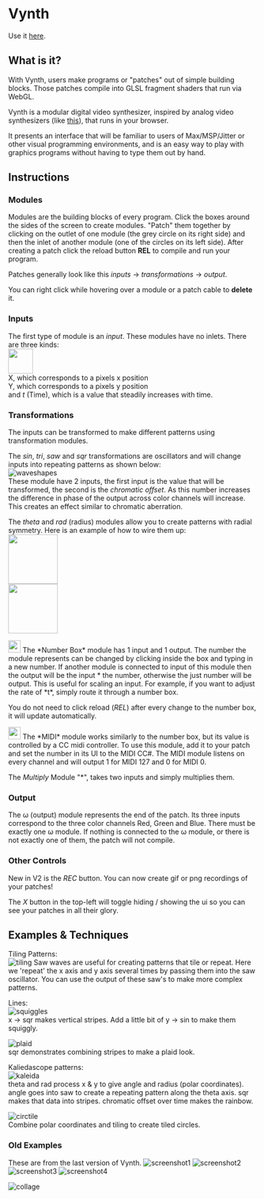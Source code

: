 # Vynth
Use it [here](https://jdillonh.github.io/Vynth/).  

## What is it?

With Vynth, users make programs or "patches" out of simple building blocks. Those patches compile
into GLSL fragment shaders that run via WebGL.

Vynth is a modular digital video synthesizer, inspired by analog video synthesizers 
(like [this](https://www.youtube.com/watch?v=5a7Lw08Ps6U)), 
that runs in your browser.

It presents an interface that will be familiar to users of Max/MSP/Jitter or other visual programming 
environments, and is an easy way to play with graphics programs without having to 
type them out by hand. 


## Instructions
### Modules
Modules are the building blocks of every program. Click the boxes around the sides of the screen to create modules.
"Patch" them together by clicking on the outlet of one module (the grey circle on its right side) and then the inlet of 
another module (one of the circles on its left side).
After creating a patch click the reload button **REL** to compile and run your program.

Patches generally look like this *inputs* -> *transformations* -> *output*.

You can right click while hovering over a module or a patch cable to **delete** it.

### Inputs
The first type of module is an *input*.
These modules have no inlets. There are three kinds:  
<img src="https://github.com/jdillonh/Vynth/blob/pending-cord/examples/xyt.png" height="50px">  
X, which corresponds to a pixels x position  
Y, which corresponds to a pixels y position  
and *t* (Time), which is a value that steadily increases with time.  

### Transformations 
The inputs can be transformed to make different patterns using
transformation modules.

The *sin*, *tri*, *saw* and *sqr* transformations are oscillators and will change
inputs into repeating patterns as shown below:  
![waveshapes](https://github.com/jdillonh/Vynth/blob/pending-cord/examples/waveshapes.png)  
These module have 2 inputs, the first input is the value that will be transformed, the second is the 
*chromatic offset*. As this number increases the difference in phase of the output across color channels will increase.
This creates an effect similar to chromatic aberration.

The *theta* and *rad* (radius) modules allow you to create patterns with radial 
symmetry. Here is an example of how to wire them up:  
<img src="https://github.com/jdillonh/Vynth/blob/pending-cord/examples/radExample.png" width="100">  
<img src="https://github.com/jdillonh/Vynth/blob/pending-cord/examples/thetaExample.png" width="100">
<!--
![radius](https://github.com/jdillonh/Vynth/blob/pending-cord/examples/radExample.png)
![theta](https://github.com/jdillonh/Vynth/blob/pending-cord/examples/thetaExample.png)
-->

<img src="https://github.com/jdillonh/Vynth/blob/pending-cord/examples/numberbox.png" width="25">
The *Number Box* module
has 1 input and 1 output. The number the module represents can be changed by clicking inside the box and typing in a new number.
If another module is connected to input of this module then the output will be the input * the number,
otherwise the just number will be output.  
This is useful for scaling an input. For example, if you want to adjust the rate of *t*,
simply route it through a number box.

You do not need to click reload (*REL*) after every change to the number box, it will update automatically.

<img src="https://github.com/jdillonh/Vynth/blob/pending-cord/examples/numberbox.png" width="25">
The *MIDI* module works similarly to the number box, but its value is controlled by a CC midi controller.
To use this module, add it to your patch and set the number in its UI to the MIDI CC#. The MIDI module listens on every channel 
and will output 1 for MIDI 127 and 0 for MIDI 0.

The *Multiply* Module "*", takes two inputs and simply multiplies them. 

### Output
The &omega; (output) module represents the end of the patch. Its three inputs correspond to the three color channels
Red, Green and Blue. There must be exactly one &omega; module. If nothing is connected to the &omega; module, or 
there is not exactly one of them, the patch will not compile.

### Other Controls
New in V2 is the *REC* button. You can now create gif or png recordings of your patches! 

The *X* button in the top-left will toggle hiding / showing the ui so you can see your patches in all their glory.

## Examples & Techniques
Tiling Patterns:  
![tiling](https://github.com/jdillonh/Vynth/blob/pending-cord/examples/tiling-example.png)
Saw waves are useful for creating patterns that tile or repeat. Here we 'repeat' the x axis and y axis several
times by passing them into the saw oscillator. You can use the output of these saw's to make more complex patterns.

Lines:  
![squiggles](https://github.com/jdillonh/Vynth/blob/pending-cord/examples/squigly-lines.png)  
x -> sqr makes vertical stripes. Add a little bit of y -> sin to make them squiggly.

![plaid](https://github.com/jdillonh/Vynth/blob/pending-cord/examples/simple-plaid.png)  
sqr demonstrates combining stripes to make a plaid look.

Kaliedascope patterns:  
![kaleida](https://github.com/jdillonh/Vynth/blob/pending-cord/examples/kaleidescope.png)  
theta and rad process x & y to give angle and radius (polar coordinates).
angle goes into saw to create a repeating pattern along the theta axis.
sqr makes that data into stripes.
chromatic offset over time makes the rainbow.

![circtile](https://github.com/jdillonh/Vynth/blob/pending-cord/examples/tile-circles.png)  
Combine polar coordinates and tiling to create tiled circles.

### Old Examples
These are from the last version of Vynth.
![screenshot1](https://github.com/jdillonh/Vynth/blob/pending-cord/examples/screenshot1.png)
![screenshot2](https://github.com/jdillonh/Vynth/blob/pending-cord/examples/screenshot2.png)
![screenshot3](https://github.com/jdillonh/Vynth/blob/pending-cord/examples/screenshot3.png)
![screenshot4](https://github.com/jdillonh/Vynth/blob/pending-cord/examples/screenshot4.png)

![collage](https://github.com/jdillonh/Vynth/blob/pending-cord/examples/collage.jpg)

